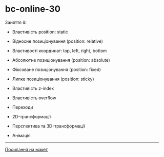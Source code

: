 # bc-online-30

Заняття 6:

- Властивість position: static
- Відносне позиціонування (position: relative)
- Властивості координат: top, left, right, bottom
- Абсолютне позиціонування (position: absolute)
- Фіксоване позиціонування (position: fixed)
- Липке позиціонування (position: sticky)
- Властивість z-index
- Властивість overflow

- Переходи
- 2D-трансформації
- Перспектива та 3D-трансформації
- Анімація

---

[Посилання на макет](<https://www.figma.com/file/gTrdKERu067LHmnhwvBqyl/Barbershop-(EN)?node-id=0%3A1>)
